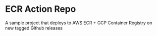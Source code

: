 # ECR Action Repo

A sample project that deploys to AWS ECR + GCP Container Registry on new tagged Github releases

